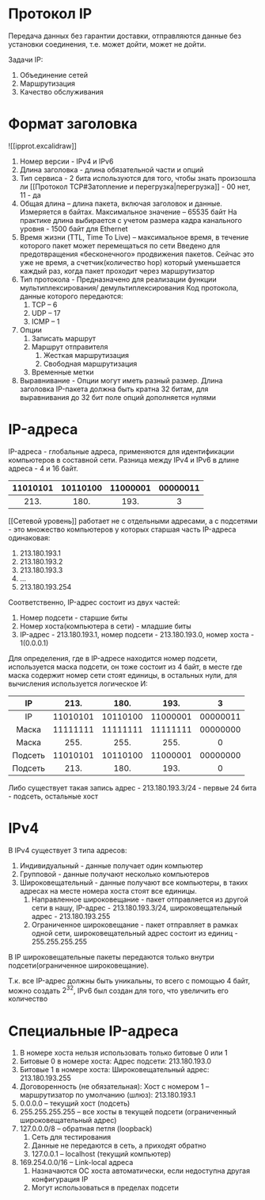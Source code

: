 # Протокол IP
Передача данных без гарантии доставки, отправляются данные без установки соединения, т.е. может дойти, может не дойти.

Задачи IP:
1. Объединение сетей 
2. Маршрутизация 
3. Качество обслуживания

# Формат заголовка
![[ipprot.excalidraw]]
1. Номер версии - IPv4 и IPv6
2. Длина заголовка - длина обязательной части и опций
3. Тип сервиса - 2  бита используются для того, чтобы знать произошла ли [[Протокол TCP#Затопление и перегрузка|перегрузка]] - 00 нет, 11 - да 
4. Общая длина – длина пакета, включая заголовок и данные. Измеряется в байтах. Максимальное значение – 65535 байт На практике длина выбирается с учетом размера кадра канального уровня -  1500 байт для Ethernet
5. Время жизни (TTL, Time To Live) – максимальное время, в течение которого пакет может перемещаться по сети Введено для предотвращения «бесконечного» продвижения пакетов. Сейчас это уже не время, а счетчик(количество hop) который уменьшается каждый раз, когда пакет проходит через маршрутизатор
6. Тип протокола - Предназначено для реализации функции мультиплексирования/ демультиплексирования Код протокола, данные которого передаются:
	1. TCP – 6
	2. UDP – 17
	3. ICMP – 1
7. Опции
	1. Записать маршрут
	2. Маршрут отправителя
		1. Жесткая маршрутизация
		2. Свободная маршрутизация
	3. Временные метки
8. Выравнивание - Опции могут иметь разный размер. Длина заголовка IP-пакета должна быть кратна 32 битам, для выравнивания до 32 бит поле опций дополняется нулями

# IP-адреса
IP-адреса - глобальные адреса, применяются для идентификации компьютеров в составной сети. Разница между IPv4 и IPv6 в длине адреса - 4 и 16 байт.

| 11010101 | 10110100 | 11000001 | 00000011 |
|:--------:|:--------:|:--------:|:--------:|
|   213.   |   180.   |   193.   |    3     |

[[Сетевой уровень]] работает не с отдельными адресами, а с подсетями - это множество компьютеров у которых старшая часть IP-адреса одинаковая:
1. 213.180.193.1
2. 213.180.193.2 
3. 213.180.193.3 
4. … 
5. 213.180.193.254

Соответственно, IP-адрес состоит из двух частей:
1. Номер подсети - старшие биты
2. Номер хоста(компьютера в сети) - младшие биты
3. IP-адрес - 213.180.193.1, номер подсети - 213.180.193.0, номер хоста - 1(0.0.0.1)

Для определения, где в IP-адресе находится номер подсети, используется маска подсети, он тоже состоит из 4 байт, в месте где маска содержит номер сети стоят единицы, в остальных нули, для вычисления используется логическое И:

|   IP    |   213.   |   180.   |   193.   |    3     |
|:-------:|:--------:|:--------:|:--------:|:--------:|
|   IP    | 11010101 | 10110100 | 11000001 | 00000011 |
|  Маска  | 11111111 | 11111111 | 11111111 | 00000000 |
|  Маска  |   255.   |   255.   |   255.   |    0     |
| Подсеть | 11010101 | 10110100 | 11000001 | 00000000 |
| Подсеть |   213.   |   180.   |   193.   |    0     |

Либо существует такая запись адрес - 213.180.193.3/24 - первые 24 бита - подсеть, остальные хост

# IPv4
В IPv4 существует 3 типа адресов:
1. Индивидуальный - данные получает один компьютер
2. Групповой - данные получают несколько компьютеров
3. Широковещательный - данные получают все компьютеры, в таких адресах на месте номера хоста стоят все единицы. 
	1. Направленное широковещание - пакет отправляется из другой сети в нашу, IP-адрес - 213.180.193.3/24, широковещательный адрес - 213.180.193.255
	2. Ограниченное широковещание - пакет отправляет в рамках одной сети, широковещательный адрес состоит из единиц - 255.255.255.255

В IP широковещательные пакеты передаются только внутри подсети(ограниченное широковещание).

Т.к. все IP-адрес должны быть уникальны, то всего с помощью 4 байт, можно создать $2^{32}$, IPv6 был создан для того, что увеличить его количество

# Специальные IP-адреса
1. В номере хоста нельзя использовать только битовые 0 или 1 
2. Битовые 0 в номере хоста: Адрес подсети: 213.180.193.0 
3. Битовые 1 в номере хоста: Широковещательный адрес: 213.180.193.255 
4. Договоренность (не обязательная): Хост с номером 1 – маршрутизатор по умолчанию (шлюз): 213.180.193.1
5. 0.0.0.0 – текущий хост (подсеть)
6. 255.255.255.255 – все хосты в текущей подсети (ограниченный широковещательный адрес)
7. 127.0.0.0/8 – обратная петля (loopback) 
	1. Сеть для тестирования 
	2. Данные не передаются в сеть, а приходят обратно 
	3. 127.0.0.1 – localhost (текущий компьютер)
8. 169.254.0.0/16 – Link-local адреса 
	1. Назначаются ОС хоста автоматически, если недоступна другая конфигурация IP
	2.  Могут использоваться в пределах подсети

